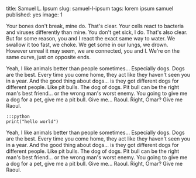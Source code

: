 title: Samuel L. Ipsum
slug: samuel-l-ipsum
tags: lorem
      ipsum
      samuel
published: yes
image: 1

Your bones don't break, mine do. That's clear. Your cells react to bacteria and
viruses differently than mine. You don't get sick, I do. That's also clear. But
for some reason, you and I react the exact same way to water. We swallow it too
fast, we choke. We get some in our lungs, we drown. However unreal it may seem,
we are connected, you and I. We're on the same curve, just on opposite ends.

<!-- more -->

Yeah, I like animals better than people sometimes... Especially dogs. Dogs are
the best. Every time you come home, they act like they haven't seen you in a
year. And the good thing about dogs... is they got different dogs for different
people. Like pit bulls. The dog of dogs. Pit bull can be the right man's best
friend... or the wrong man's worst enemy. You going to give me a dog for a pet,
give me a pit bull. Give me... Raoul. Right, Omar? Give me Raoul.

    :::python
    print("hello world")

Yeah, I like animals better than people sometimes... Especially dogs. Dogs are
the best. Every time you come home, they act like they haven't seen you in a
year. And the good thing about dogs... is they got different dogs for different
people. Like pit bulls. The dog of dogs. Pit bull can be the right man's best
friend... or the wrong man's worst enemy. You going to give me a dog for a pet,
give me a pit bull. Give me... Raoul. Right, Omar? Give me Raoul.
